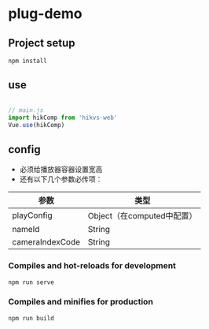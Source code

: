 # plug-demo

## Project setup
```
npm install
```

## use 
```js

// main.js
import hikComp from 'hikvs-web'
Vue.use(hikComp)

```
## config
* 必须给播放器容器设置宽高
* 还有以下几个参数必传项：

|参数 | 类型 |
|--|--|
| playConfig | Object（在computed中配置） |
| nameId| String |
| cameraIndexCode| String  |


### Compiles and hot-reloads for development
```
npm run serve
```

### Compiles and minifies for production
```
npm run build
```

